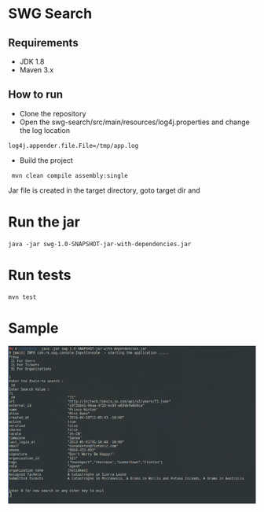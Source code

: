 # SWG Search

## Requirements
* JDK 1.8
* Maven 3.x

## How to run

* Clone the repository
* Open the swg-search/src/main/resources/log4j.properties and change the log location 

```
log4j.appender.file.File=/tmp/app.log
```
* Build the project
```
 mvn clean compile assembly:single 
``` 

Jar file is created in the target directory, goto target dir and

# Run the jar
```
java -jar swg-1.0-SNAPSHOT-jar-with-dependencies.jar 
```

# Run tests
```
mvn test
```
 
# Sample
        
![](usersearch.png)
